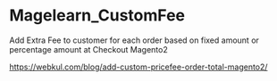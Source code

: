 # Magelearn_CustomFee
Add Extra Fee to customer for each order based on fixed amount or percentage amount at Checkout Magento2

https://webkul.com/blog/add-custom-pricefee-order-total-magento2/

